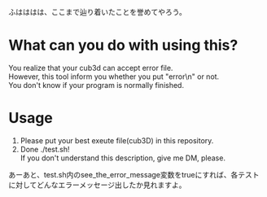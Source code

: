 ふはははは、ここまで辿り着いたことを誉めてやろう。 

# What can you do with using this?  
You realize that your cub3d can accept error file.  
However, this tool inform you whether you put "error\n" or not.  
You don't know if your program is normally finished. 

# Usage  
1. Please put your best exeute file(cub3D) in this repository.  
2. Done ./test.sh!   
If you don't understand this description, give me DM, please.

あーあと、test.sh内のsee_the_error_message変数をtrueにすれば、各テストに対してどんなエラーメッセージ出したか見れますよ。
